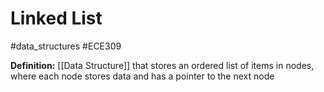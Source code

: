 # Linked List
#data_structures #ECE309

**Definition:** [[Data Structure]] that stores an ordered list of items in nodes, where each node stores data and has a pointer to the next node

